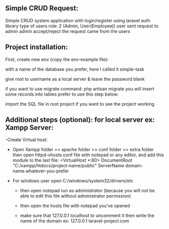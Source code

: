 Simple CRUD Request:
--------------------
Simple CRUD system application with login/register using laravel auth library
type of users role: 2 (Admin, User(Employee))
user sent request to admin
admin accept/reject the request came from the users

Project installation:
---------------------

First, create new env (copy the env-example file):

with a name of the database you prefer, here I called it simple-task

give root to username as a local server & leave the password blank

if you want to use migrate command: php artisan migrate you will insert some records into tables prefer to use this step below:

import the SQL file in root project if you want to see the project working


Additional steps (optional): for local server ex: Xampp Server:
----------------------------------------------------------------

-Create Virtual host:

- Open Xampp folder >> apache folder >> conf folder >> extra folder  then open httpd-vhosts.conf file with notepad or any editor, and add this module to the last file:
   <VirtualHost *:80>
       DocumentRoot "C:/xampp/htdocs/project-name/public"
       ServerName domain-name.whatever-you-prefer
   </VirtualHost>

- For windows user open C:/windows/system32/drivers/etc

   - then open notepad run as administrator (because you will not be able to edit this file without administrator permission)

   - then open the hosts file with notepad you've opened

   - make sure that 127.0.0.1  localhost to uncomment it then write the name of the domain
     ex: 127.0.0.1   laravel-project.com
